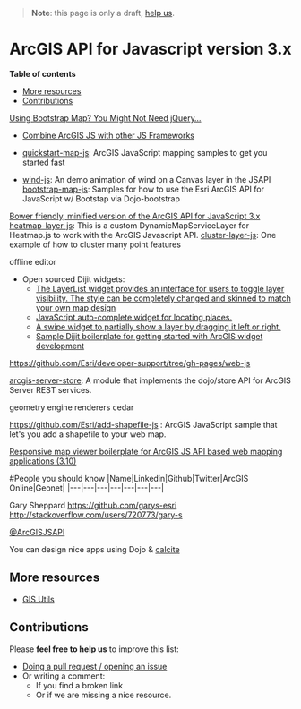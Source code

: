 > **Note**: this page is only a draft, [help us](#contributions).

# ArcGIS API for Javascript version 3.x
<!-- START doctoc generated TOC please keep comment here to allow auto update -->
<!-- DON'T EDIT THIS SECTION, INSTEAD RE-RUN doctoc TO UPDATE -->
**Table of contents**

- [More resources](#more-resources)
- [Contributions](#contributions)

<!-- END doctoc generated TOC please keep comment here to allow auto update -->

[Using Bootstrap Map? You Might Not Need jQuery…](http://tomwayson.com/2014/04/30/using-bootstrap-map-you-might-not-need-jquery/)

* [Combine ArcGIS JS with other JS Frameworks](../../README.md)

* [quickstart-map-js](https://github.com/Esri/quickstart-map-js): ArcGIS JavaScript mapping samples to get you started fast
* [wind-js](https://github.com/Esri/wind-js): An demo animation of wind on a Canvas layer in the JSAPI
[bootstrap-map-js](https://github.com/Esri/dojo-bootstrap-map-js): Samples for how to use the Esri ArcGIS API for JavaScript w/ Bootstap via Dojo-bootstrap

[Bower friendly, minified version of the ArcGIS API for JavaScript 3.x](https://github.com/Esri/arcgis-js-api)
[heatmap-layer-js](https://github.com/Esri/heatmap-layer-js): This is a custom DynamicMapServiceLayer for Heatmap.js to work with the ArcGIS Javascript API.
[cluster-layer-js](https://github.com/Esri/cluster-layer-js): One example of how to cluster many point features

offline editor

* Open sourced Dijit widgets:
  * [The LayerList widget provides an interface for users to toggle layer visibility. The style can be completely changed and skinned to match your own map design](https://github.com/Esri/arcgis-dijit-layer-list)
  * [JavaScript auto-complete widget for locating places.](https://github.com/Esri/arcgis-dijit-geocoder-js)
  * [A swipe widget to partially show a layer by dragging it left or right.](https://github.com/Esri/arcgis-dijit-layer-swipe-js)
  * [Sample Dijit boilerplate for getting started with ArcGIS widget development](https://github.com/Esri/arcgis-dijit-sample-js)

https://github.com/Esri/developer-support/tree/gh-pages/web-js

[arcgis-server-store](https://github.com/thollingshead/arcgis-server-store):
A module that implements the dojo/store API for ArcGIS Server REST services.

geometry engine
renderers
cedar

https://github.com/Esri/add-shapefile-js : ArcGIS JavaScript sample that let's you add a shapefile to your web map.

  [Responsive map viewer boilerplate for ArcGIS JS API based web mapping applications (3.10)](https://github.com/Esri/responsive-map-js)

#People you should know
|Name|Linkedin|Github|Twitter|ArcGIS Online|Geonet|
|---|---|---|---|---|---|---|

Gary Sheppard
https://github.com/garys-esri
http://stackoverflow.com/users/720773/gary-s

[@ArcGISJSAPI](https://twitter.com/ArcGISJSAPI)

You can design nice apps using Dojo & [calcite](../../calcite/README.md)

## More resources
* [GIS Utils](../../../../gis/utils/README.md)

## Contributions
Please **feel free to help us** to improve this list:

* [Doing a pull request / opening an issue](https://github.com/hhkaos/awesome-arcgis#contributions)
* Or writing a comment:
  * If you find a broken link
  * Or if we are missing a nice resource.
